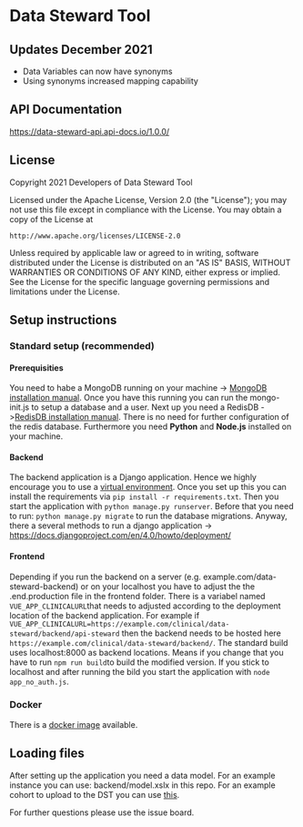 # Data Steward Tool


## Updates December 2021

- Data Variables can now have synonyms 
- Using synonyms increased mapping capability 


## API Documentation 

https://data-steward-api.api-docs.io/1.0.0/

## License 

Copyright 2021 Developers of Data Steward Tool 

Licensed under the Apache License, Version 2.0 (the "License");
you may not use this file except in compliance with the License.
You may obtain a copy of the License at

    http://www.apache.org/licenses/LICENSE-2.0

Unless required by applicable law or agreed to in writing, software
distributed under the License is distributed on an "AS IS" BASIS,
WITHOUT WARRANTIES OR CONDITIONS OF ANY KIND, either express or implied.
See the License for the specific language governing permissions and
limitations under the License.

## Setup instructions
### Standard setup (recommended)
#### Prerequisities 
You need to habe a MongoDB running on your machine -> [MongoDB installation manual](https://docs.mongodb.com/manual/administration/install-community/). Once you have this running you can run the mongo-init.js to setup a database and a user. 
Next up you need a RedisDB ->[RedisDB installation manual](https://redis.io/topics/quickstart). There is no need for further configuration of the redis database.
Furthermore you need __Python__ and __Node.js__ installed on your machine.
#### Backend
The backend application is a Django application. Hence we highly encourage you to use a [virtual environment](https://docs.python.org/3/tutorial/venv.html). Once you set up this you can install the requirements via ```pip install -r requirements.txt```. Then you start the application with ```python manage.py runserver```. Before that you need to run: ```python manage.py migrate``` to run the database migrations. Anyway, there a several methods to run a django application -> https://docs.djangoproject.com/en/4.0/howto/deployment/

#### Frontend
Depending if you run the backend on a server (e.g. example.com/data-steward-backend) or on your localhost you have to adjust the the .end.production file in the frontend folder. There is a variabel named ```VUE_APP_CLINICALURL```that needs to adjusted according to the deployment location of the backend application. For example if ```VUE_APP_CLINICALURL=https://example.com/clinical/data-steward/backend/api-steward``` then the backend needs to be hosted here ```https://example.com/clinical/data-steward/backend/```. The standard build uses localhost:8000 as backend locations. Means if you change that you have to run ```npm run build```to build the modified version. If you stick to localhost and after running the bild you start the application with ```node app_no_auth.js```.
### Docker
There is a [docker image](https://hub.docker.com/repository/docker/phwegner/data-steward) available.

## Loading files
After setting up the application you need a data model. For an example instance you can use: backend/model.xslx in this repo. For an example cohort to upload to the DST you can use [this](https://github.com/phwegner/AAD_N_DR). 

For further questions please use the issue board.
